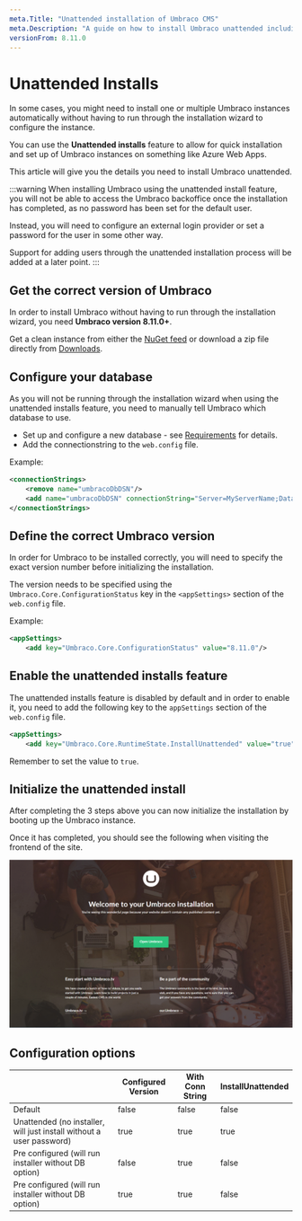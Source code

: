 ```yaml
---
meta.Title: "Unattended installation of Umbraco CMS"
meta.Description: "A guide on how to install Umbraco unattended including details about the feature."
versionFrom: 8.11.0
---
```


# Unattended Installs

In some cases, you might need to install one or multiple Umbraco instances automatically without having to run through the installation wizard to configure the instance.

You can use the **Unattended installs** feature to allow for quick installation and set up of Umbraco instances on something like Azure Web Apps.

This article will give you the details you need to install Umbraco unattended.

:::warning
When installing Umbraco using the unattended install feature, you will not be able to access the Umbraco backoffice once the installation has completed, as no password has been set for the default user.

Instead, you will need to configure an external login provider or set a password for the user in some other way.

Support for adding users through the unattended installation process will be added at a later point.
:::

## Get the correct version of Umbraco

In order to install Umbraco without having to run through the installation wizard, you need **Umbraco version 8.11.0+**.

Get a clean instance from either the [NuGet feed](https://www.nuget.org/packages/UmbracoCms/) or download a zip file directly from [Downloads](https://our.umbraco.com/download).

## Configure your database

As you will not be running through the installation wizard when using the unattended installs feature, you need to manually tell Umbraco which database to use.

* Set up and configure a new database - see [Requirements](../Requirements/#hosting) for details.
* Add the connectionstring to the `web.config` file.

Example:

```xml
<connectionStrings>
    <remove name="umbracoDbDSN"/>
    <add name="umbracoDbDSN" connectionString="Server=MyServerName;Database=MyDatabase;User Id=Username;Password=ASecretPassword;" providerName="System.Data.SqlClient"/>
</connectionStrings>
```

## Define the correct Umbraco version

In order for Umbraco to be installed correctly, you will need to specify the exact version number before initializing the installation.

The version needs to be specified using the `Umbraco.Core.ConfigurationStatus` key in the `<appSettings>` section of the `web.config` file.

Example:

```xml
<appSettings>
    <add key="Umbraco.Core.ConfigurationStatus" value="8.11.0"/>
```

## Enable the unattended installs feature

The unattended installs feature is disabled by default and in order to enable it, you need to add the following key to the `appSettings` section of the `web.config` file.

```xml
<appSettings>
    <add key="Umbraco.Core.RuntimeState.InstallUnattended" value="true"/>
```

Remember to set the value to `true`.

## Initialize the unattended install

After completing the 3 steps above you can now initialize the installation by booting up the Umbraco instance.

Once it has completed, you should see the following when visiting the frontend of the site.

![Frontend of Umbraco site installed using the unattended installs feature](images/unattended/final-screen.png)

## Configuration options

|   	|  Configured Version 	|  With Conn String |  InstallUnattended 	|  
|---	|---	|---	|---	|
|  Default	|  false 	|  false 	|  false 	|
|  Unattended (no installer, will just install without a user password)	|  true 	|  true 	|  true 	|
|  Pre configured (will run installer without DB option)	|  false 	|  true 	|  false 	|
|  Pre configured (will run installer without DB option) 	|  true 	|  true 	|  false 	|


